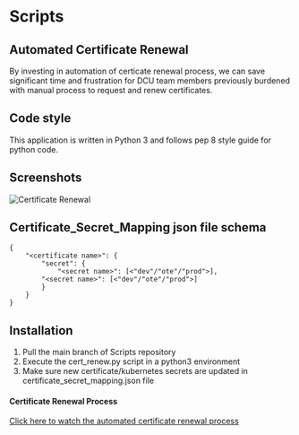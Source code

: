 # Scripts

## Automated Certificate Renewal
By investing in automation of certicate renewal process, we can save significant time and frustration for DCU team members previously burdened with manual process to request and renew certificates.

## Code style
This application is written in Python 3 and follows pep 8 style guide for python code.
 
## Screenshots
![Certificate Renewal](https://secureservernet-my.sharepoint.com/:i:/r/personal/agrover_godaddy_com/Documents/Screen%20Shot%202021-01-17%20at%2010.47.27%20AM.png?csf=1&web=1&e=GlKlcz "Logs")

## Certificate_Secret_Mapping json file schema
```
{
    "<certificate name>": {
        "secret": {
            "<secret name>": [<"dev"/"ote"/"prod">],
	    "<secret name>": [<"dev"/"ote"/"prod">]
        }
    }
}
```
## Installation
1)  Pull the main branch of Scripts repository
2)  Execute the cert_renew.py script in a python3 environment
3)  Make sure new certificate/kubernetes secrets are updated in certificate_secret_mapping.json file

#### Certificate Renewal Process
[Click here to watch the automated certificate renewal process](https://secureservernet-my.sharepoint.com/:v:/r/personal/agrover_godaddy_com/Documents/Projects/Automated_Certificate_Renewal/zoom_0.mp4?csf=1&web=1&e=hI0Ivl)
